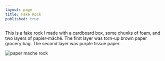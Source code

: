 ```yaml
---
layout: page
title: Fake Rock
published: true
---
```


This is a fake rock I made with a cardboard box, some chunks of foam, and two layers of papier-mâché. The first layer was torn-up brown paper grocery bag. The second layer was purple tissue paper.

![paper mache rock](../img/rock.jpg)